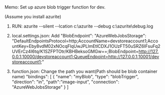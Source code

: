 Memo: Set up azure blob trigger function for dev.

(Assume you install azurite)

1. RUN:
   azurite --silent --lcation c:\azurite --debug c:\azurite\debug.log

2. local.settings.json:
   Add "BlobEndpoint":
   "AzureWebJobsStorage": "DefaultEndpointsProtocol=http;AccountName=devstoreaccount1;AccountKey=Eby8vdM02xNOcqFlqUwJPLlmEtlCDXJ1OUzFT50uSRZ6IFsuFq2UVErCz4I6tq/K1SZFPTOtr/KBHBeksoGMGw==;BlobEndpoint=http://127.0.0.1:10000/devstoreaccount1;QueueEndpoint=http://127.0.0.1:10001/devstoreaccount1;"

3. function.json:
   Change the path you want(Path should be blob container name)
   "bindings": [
   {
   "name": "myBlob",
   "type": "blobTrigger",
   "direction": "in",
   "path":"image-input",
   "connection": "AzureWebJobsStorage"
   }
   ]
